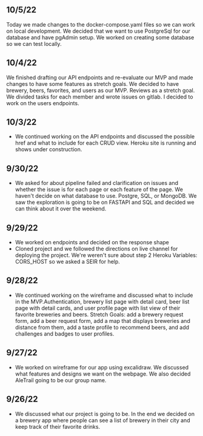## 10/5/22
Today we made changes to the docker-compose.yaml files so we can work on local development. We decided that we want to use PostgreSql for our database and have pgAdmin setup. We worked on creating some database so we can test locally. 

## 10/4/22
We finished drafting our API endpoints and re-evaluate our MVP and made changes to have some features as stretch goals. We decided to have brewery, beers, favorites, and users as our MVP. Reviews as a stretch goal. We divided tasks for each member and wrote issues on gitlab. I decided to work on the users endpoints. 

## 10/3/22
* We continued working on the API endpoints and discussed the possible href and what to include for each CRUD view. Heroku site is running and shows under construction. 

## 9/30/22
* We asked for about pipeline failed and clarification on issues and whether the issue is for each page or each feature of the page. We haven't decide on what database to use. Postgre, SQL, or MongoDB. We saw the exploration is going to be on FASTAPI and SQL and decided we can think about it over the weekend. 

## 9/29/22
* We worked on endpoints and decided on the response shape 
* Cloned project and we followed the directions on live channel for deploying the project. We're weren't sure about step 2 Heroku Variables: CORS_HOST so we asked a SEIR for help.

## 9/28/22
* We continued working on the wireframe and discussed what to include in the MVP.Authentication, brewery list page with detail card, beer list page with detail cards, and user profile page with list view of their favorite breweries and beers. Stretch Goals: add a brewery request form, add a beer request form, add a map that displays breweries and distance from them, add a taste profile to recommend beers, and add challenges and badges to user profiles.

## 9/27/22 
* We worked on wireframe for our app using excalidraw. We discussed what features and designs we want on the webpage. We also decided AleTrail going to be our group name.

## 9/26/22
* We discussed what our project is going to be. In the end we decided on a brewery app where people can see a list of brewery in their city and keep track of their favorite drinks. 
